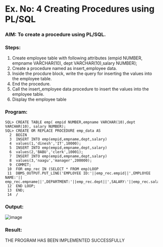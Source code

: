 # Ex. No: 4 Creating Procedures using PL/SQL

### AIM: To create a procedure using PL/SQL.

### Steps:
1. Create employee table with following attributes (empid NUMBER, empname VARCHAR(10), dept VARCHAR(10),salary NUMBER);
2. Create a procedure named as insert_employee data.
3. Inside the procdure block, write the query for inserting the values into the employee table.
4. End the procedure.
5. Call the insert_employee data procedure to insert the values into the employee table.
6. Display the employee table

### Program:
```
SQL> CREATE TABLE emp( empid NUMBER,empname VARCHAR(10),dept VARCHAR(10), salary NUMBER);
SQL> CREATE OR REPLACE PROCEDURE emp_data AS
  2  BEGIN
  3  INSERT INTO emp(empid,empname,dept,salary)
  4  values(1,'dinesh','IT',10000);
  5  INSERT INTO emp(empid,empname,dept,salary)
  6  values(2,'BABU','clerk',10001);
  7  INSERT INTO emp(empid,empname,dept,salary)
  8  values(3,'naagu','manager',200000);
  9  COMMIT;
 10  FOR emp_rec IN (SELECT * FROM emp)LOOP
 11  DBMS_OUTPUT.PUT_LINE('EMPLOYEE ID:'||emp_rec.empid||',EMPLOYEE NAME:'|| emp_rec.empname||',DEPARTMENT:'||emp_rec.dept||',SALARY:'||emp_rec.salary);
 12  END LOOP;
 13  END;
 14  /
```

### Output:
![image](https://github.com/RANJEETH17/Ex-No-4-Creating-Procedures-using-PL-SQL/assets/120718823/26c5f68b-4438-4e21-8006-36d06597aad3)



### Result:
THE PROGRAM HAS BEEN IMPLEMENTED SUCCESSFULLY
